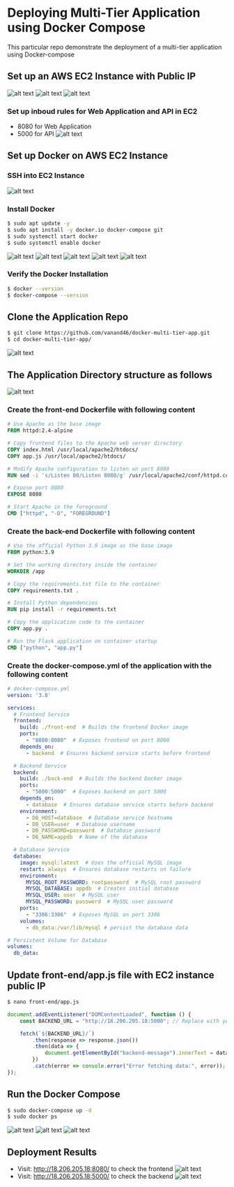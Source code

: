 # Deploying Multi-Tier Application using Docker Compose
This particular repo demonstrate the deployment of a multi-tier application using Docker-compose

## Set up an AWS EC2 Instance with Public IP
![alt text](images/image-ec2-1.png)
![alt text](images/ec2-2.png)
![alt text](images/ec2-3.png)

### Set up inboud rules for Web Application and API in EC2
- 8080 for Web Application
- 5000 for API
![alt text](images/ec2-4.png)

## Set up Docker on AWS EC2 Instance
### SSH into EC2 Instance
![alt text](images/setup-1.png)
### Install Docker
```bash
$ sudo apt update -y
$ sudo apt install -y docker.io docker-compose git
$ sudo systemctl start docker
$ sudo systemctl enable docker
```
![alt text](images/setup-2.png)
![alt text](images/setup-3.png)
![alt text](images/setup-4.png)
![alt text](images/setup-5.png)
![alt text](images/setup-6.png)

### Verify the Docker Installation
```bash
$ docker --version
$ docker-compose --version
```

## Clone the Application Repo
```bash
$ git clone https://github.com/vanand46/docker-multi-tier-app.git
$ cd docker-multi-tier-app/
```
![alt text](images/repo-1.png)


## The Application Directory structure as follows
![alt text](images/image.png)

### Create the front-end Dockerfile with following content
```Dockerfile
# Use Apache as the base image
FROM httpd:2.4-alpine

# Copy frontend files to the Apache web server directory
COPY index.html /usr/local/apache2/htdocs/
COPY app.js /usr/local/apache2/htdocs/

# Modify Apache configuration to listen on port 8080
RUN sed -i 's/Listen 80/Listen 8080/g' /usr/local/apache2/conf/httpd.conf

# Expose port 8080
EXPOSE 8080

# Start Apache in the foreground
CMD ["httpd", "-D", "FOREGROUND"]
```

### Create the back-end Dockerfile with following content
```Dockerfile
# Use the official Python 3.9 image as the base image
FROM python:3.9

# Set the working directory inside the container
WORKDIR /app

# Copy the requirements.txt file to the container
COPY requirements.txt .

# Install Python dependencies
RUN pip install -r requirements.txt

# Copy the application code to the container
COPY app.py .

# Run the Flask application on container startup
CMD ["python", "app.py"]
```

### Create the docker-compose.yml of the application with the following content
```yml
# docker-compose.yml
version: '3.8'

services:
  # Frontend Service
  frontend:
    build: ./front-end  # Builds the frontend Docker image
    ports:
      - "8080:8080"  # Exposes frontend on port 8080
    depends_on:
      - backend  # Ensures backend service starts before frontend

  # Backend Service
  backend:
    build: ./back-end  # Builds the backend Docker image
    ports:
      - "5000:5000"  # Exposes backend on port 5000
    depends_on:
      - database  # Ensures database service starts before backend
    environment:
      - DB_HOST=database  # Database service hostname
      - DB_USER=user  # Database username
      - DB_PASSWORD=password  # Database password
      - DB_NAME=appdb  # Name of the database

  # Database Service
  database:
    image: mysql:latest  # Uses the official MySQL image
    restart: always  # Ensures database restarts on failure
    environment:
      MYSQL_ROOT_PASSWORD: rootpassword  # MySQL root password
      MYSQL_DATABASE: appdb  # Creates initial database
      MYSQL_USER: user  # MySQL user
      MYSQL_PASSWORD: password  # MySQL user password
    ports:
      - "3306:3306"  # Exposes MySQL on port 3306
    volumes:
      - db_data:/var/lib/mysql # persist the database data

# Persistent Volume for Database
volumes:
  db_data: 
```

## Update front-end/app.js file with EC2 instance public IP
```bash
$ nano front-end/app.js
```
```js
document.addEventListener("DOMContentLoaded", function () {
    const BACKEND_URL = "http://18.206.205.18:5000"; // Replace with your actual public IP

    fetch(`${BACKEND_URL}/`)
        .then(response => response.json())
        .then(data => {
            document.getElementById("backend-message").innerText = data.message;
        })
        .catch(error => console.error("Error fetching data:", error));
});
```

## Run the Docker Compose
```bash
$ sudo docker-compose up -d 
$ sudo docker ps
```
![alt text](images/compose-1.png)
![alt text](images/compose-2.png)
![alt text](images/compose-3.png)

## Deployment Results

- Visit: http://18.206.205.18:8080/ to check the frontend
![alt text](images/output-1.png)
- Visit: http://18.206.205.18:5000/ to check the backend
![alt text](images/output-2.png)


